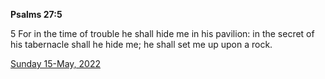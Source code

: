 **Psalms 27:5**

5 For in the time of trouble he shall hide me in his pavilion: in the secret of his tabernacle shall he hide me; he shall set me up upon a rock.

[Sunday 15-May, 2022](https://t.me/s/daily_scripture)

